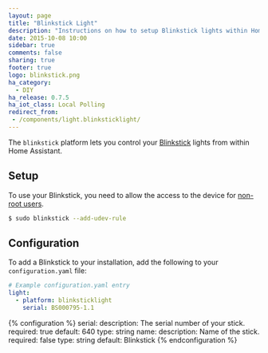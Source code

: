 ```yaml
---
layout: page
title: "Blinkstick Light"
description: "Instructions on how to setup Blinkstick lights within Home Assistant."
date: 2015-10-08 10:00
sidebar: true
comments: false
sharing: true
footer: true
logo: blinkstick.png
ha_category:
  - DIY
ha_release: 0.7.5
ha_iot_class: Local Polling
redirect_from:
 - /components/light.blinksticklight/
---
```



The `blinkstick` platform lets you control your [Blinkstick](https://www.blinkstick.com/) lights from within Home Assistant.

## Setup

To use your Blinkstick, you need to allow the access to the device for [non-root users](https://github.com/arvydas/blinkstick-python#permission-problems-in-linux-and-mac-os-x).

```bash
$ sudo blinkstick --add-udev-rule
```

## Configuration

To add a Blinkstick to your installation, add the following to your `configuration.yaml` file:

```yaml
# Example configuration.yaml entry
light:
  - platform: blinksticklight
    serial: BS000795-1.1
```

{% configuration %}
serial:
  description: The serial number of your stick.
  required: true
  default: 640
  type: string
name:
  description: Name of the stick.
  required: false
  type: string
  default: Blinkstick
{% endconfiguration %}

